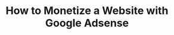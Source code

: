 ---
layout:   certificate
title:    "How to Monetize a Website with Google Adsense"
slug:     adsense
category: bitdegree
issuer:   "BitDegree"
---